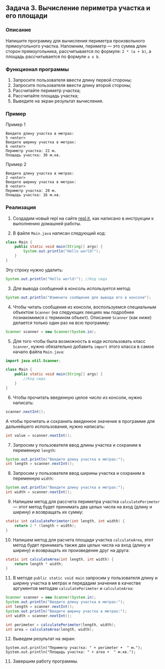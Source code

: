 ## Задача 3. Вычисление периметра участка и его площади

### Описание
Напишите программу для вычисления периметра произвольного прямоугольного участка.
Напомним, периметр — это сумма длин сторон прямоугольника, рассчитывается по формуле: `2 * (a + b)`,
а площадь рассчитывается по формуле `a x b`.

### Функционал программы
1. Запросите пользователя ввести длину первой стороны;
2. Запросите пользователя ввести длину второй стороны;
3. Рассчитайте периметр участка;
4. Рассчитайте площадь участка;
5. Выведите на экран результат вычисления.

### Пример
Пример 1

```
Введите длину участка в метрах:
5 <enter>
Введите ширину участка в метрах:
6 <enter>
Периметр участка: 22 м.
Площадь участка: 30 м.кв.
```


Пример 2
```
Введите длину участка в метрах:
2 <enter>
Введите ширину участка в метрах:
8 <enter>
Периметр участка: 20 м.
Площадь участка: 16 м.кв.
```

### Реализация

1. Создадим новый repl на сайте [repl.it](https://repl.it/repls), как написано в инструкции к выполнению домашней работы.

2. В файле `Main.java` написан следующий код:

```java
class Main {
    public static void main(String[] args) {
        System.out.println("Hello world!");
    }
}
``` 

Эту строку нужно удалить:

```java
System.out.println("Hello world!"); //Код сюда
```

3. Для вывода сообщений в консоль используется метод:

```java
System.out.println("Измените сообщение для вывода его в консоли");
```

4. Чтобы читать сообщения из консоли, воспользуемся специальным объектом `Scanner` (на следующих лекциях
мы подробнее познакомимся с термином объект). Описание `Scanner` (как ниже) делается только один раз на всю программу:

```java
Scanner scanner = new Scanner(System.in);
```

5. Для того чтобы была возможность в коде использовать класс `Scanner`, нужно обязательно добавить `import` этого класса 
в самое начало файла `Main.java`:

```java
import java.util.Scanner;

class Main {
    public static void main(String[] args) {
        //Код сюда
    }
}
 ```

6. Чтобы прочитать введенную целое число из консоли, нужно написать:

```java
scanner.nextInt();
```

А чтобы прочитать и сохранить введенное значение в программе для дальнейшего использования, нужно написать:

```java
int value = scanner.nextInt();
```
7. Запросим у пользователя ввод длины участка и сохраним в переменную `length`:

```java
System.out.println("Введите длину участка в метрах:");
int length = scanner.nextInt();
```
8. Запросим у пользователя ввод ширины участка и сохраним в переменную `width`:

```java
System.out.println("Введите длину участка в метрах:");
int width = scanner.nextInt();
```
9. Напишем метод для рассчета периметра участка `calculatePerimeter` — этот метод будет принимать два целых числа на вход
(длину и ширину) и возвращать их сумму:

```java
static int calculatePerimeter(int length, int width) {
    return 2 * (length + width);
}
```

10. Напишем метод для расчета площади участка `calculateArea`, этот метод будет принимать также два целых числа на вход
(длину и ширину) и возвращать их произведение друг на друга:

```java
static int calculateArea(int length, int width) {
    return length * width;
}
``` 

11. В методе `public static void main` запросим у пользователя длину и ширину участка в метрах и передадим значения
в качестве аргументов методам `calculatePerimeter` и `calculateArea`:

```java
Scanner scanner = new Scanner(System.in);
System.out.println("Введите длину участка в метрах:");
int length = scanner.nextInt();
System.out.println("Введите ширину участка в метрах:");
int width = scanner.nextInt();

int perimeter = calculatePerimeter(length, width);
int area = calculateArea(length, width);
``` 

12. Выведем результат на экран:

```
System.out.println("Периметр участка: " + perimeter +  " м.");
System.out.println("Площадь участка: " + area +  " м.кв.");
```

11. Завершим работу программы.
